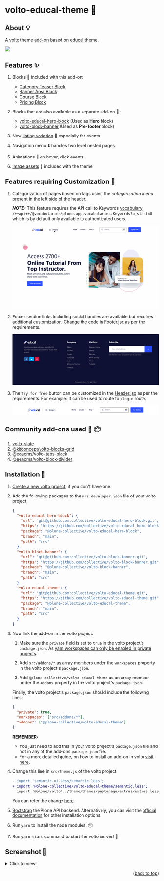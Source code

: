 <a name="readme-top"></a>

# volto-educal-theme 🎨

## About 💡

A [volto](https://plone.org/what-is-plone/volto) theme [add-on](https://6.dev-docs.plone.org/volto/addons/index.html) based on [educal theme](https://themeforest.net/item/educal-online-learning-and-education-vue-js-template/37099827).

![](/assets/github/preview.gif)

## Features ✨

1. Blocks 🧱 included with this add-on:

   - [Category Teaser Block](src/components/Blocks/CategoryTeaser/README.md)
   - [Banner Area Block](src/components/Blocks/BannerAreaBlock/README.md)
   - [Course Block](src/components/Blocks/CourseBlock/README.md)
   - [Pricing Block](src/components/Blocks/PricingBlock/README.md)

1. Blocks that are also available as a separate add-on 🎉 :

   - [volto-educal-hero-block](https://github.com/collective/volto-educal-hero-block) (Used as **Hero** block)
   - [volto-block-banner](https://github.com/collective/volto-block-banner) (Used as **Pre-footer** block)

1. New [listing variation](src/components/Blocks/Listing/README.md) 🔖 especially for events
1. Navigation menu ⬇️ handles two level nested pages
1. Animations 💫 on hover, click events
1. [Image assets](/theme/themes/educal/assets/images/) 🍱 included with the theme

## Features requiring Customization 🔧

1. Categorization of pages based on tags using the _categorization menu_ present in the left side of the header.

   **_NOTE:_** This feature requires the API call to Keywords [vocabulary](https://plonerestapi.readthedocs.io/en/latest/vocabularies.html) `/++api++/@vocabularies/plone.app.vocabularies.Keywords?b_start=0` which is by default only available to authenticated users.

   ![](/assets/github/category_menu_preview.gif)

1. Footer section links including social handles are available but requires additional customization. Change the code in [Footer.jsx](src/customizations/components/theme/Footer/Footer.jsx) as per the requirements.

   ![](/assets/github/footer_preview.png)

1. The `Try for free` button can be customized in the [Header.jsx](src/customizations/components/theme/Header/Header.jsx) as per the requirements. For example: It can be used to route to `/login` route.

   ![](/assets/github/header_preview.png)

## Community add-ons used 👥 📦

1. [volto-slate](https://github.com/eea/volto-slate)
1. [@kitconcept/volto-blocks-grid](https://github.com/kitconcept/volto-blocks-grid)
1. [@eeacms/volto-tabs-block](https://github.com/eea/volto-tabs-block)
1. [@eeacms/volto-block-divider](https://github.com/eea/volto-block-divider)

## Installation 🚀

1. [Create a new volto project](https://github.com/plone/volto#create-a-volto-project-using-the-generator), if you don't have one.
1. Add the following packages to the `mrs.developer.json` file of your volto project.

   ```json
   {
     "volto-educal-hero-block": {
       "url": "git@github.com:collective/volto-educal-hero-block.git",
       "https": "https://github.com/collective/volto-educal-hero-block.git",
       "package": "@plone-collective/volto-educal-hero-block",
       "branch": "main",
       "path": "src"
     },
     "volto-block-banner": {
       "url": "git@github.com:collective/volto-block-banner.git",
       "https": "https://github.com/collective/volto-block-banner.git",
       "package": "@plone-collective/volto-block-banner",
       "branch": "main",
       "path": "src"
     },
     "volto-educal-theme": {
       "url": "git@github.com:collective/volto-educal-theme.git",
       "https": "https://github.com/collective/volto-educal-theme.git",
       "package": "@plone-collective/volto-educal-theme",
       "branch": "main",
       "path": "src"
     }
   }
   ```

1. Now link the add-on in the volto project:

   1. Make sure the `private` field is set to `true` in the volto project's `package.json`. As [yarn workspaces can only be enabled in private projects](https://classic.yarnpkg.com/lang/en/docs/workspaces/#toc-how-to-use-it).

   1. Add `src/addons/*` as array members under the `workspaces` property in the volto project's `package.json`.

   1. Add `@plone-collective/volto-educal-theme` as an array member under the `addons` property in the volto project's `package.json`.

   Finally, the volto project's `package.json` should include the following lines:

   ```json
   {
     "private": true,
     "workspaces": ["src/addons/*"],
     "addons": ["@plone-collective/volto-educal-theme"]
   }
   ```

   **REMEMBER:**

   - You just need to add this in your volto project's `package.json` file and not in any of the add-ons `package.json` file.
   - For a more detailed guide, on how to install an add-on in volto [visit here](https://6.dev-docs.plone.org/volto/addons/index.html#loading-addon-configuration).

1. Change this line in `src/theme.js` of the volto project.

   ```diff
   - import 'semantic-ui-less/semantic.less';
   + import '@plone-collective/volto-educal-theme/semantic.less';
     import '@plone/volto/../theme/themes/pastanaga/extras/extras.less';
   ```

   You can refer the change [here](https://github.com/avimishra18/volto_educal/blob/main/src/theme.js).

1. [Bootstrap](https://github.com/plone/volto#bootstrap-the-plone-api-backend) the Plone API backend. Alternatively, you can visit the [official documentation](https://docs.plone.org/manage/installing/index.html) for other installation options.
1. Run `yarn` to install the node modules. 📦
1. Run `yarn start` command to start the volto server! 🍻

## Screenshot 📸

<details>
  <summary> Click to view! </summary>

![image](/assets/github/preview.png)

</details>

<p align="right">(<a href="#readme-top">back to top</a>)</p>
